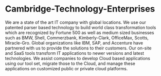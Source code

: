 Cambridge-Technology-Enterprises
================================

We are a state of the art IT company with global locations.  We use our patented parser based technology to build world class transformation tools which are recognized by Fortune 500 as well as medium sized businesses such as BMW, Shell, Commerzbank, Kimberly-Clark, OfficeMax, Scotts, Miracle-Gro. Global organizations like IBM, SAP, and Accenture have partnered with us to provide the solutions to their customers. Our on-site and SaaS tools transform IT applications to newer versions and latest technologies. We assist companies to develop Cloud based applications using our tool set, migrate those to the Cloud, and manage these applications on customized public or private cloud platforms.